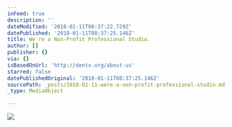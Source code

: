 ```yaml
---
inFeed: true
description: ''
dateModified: '2018-01-11T08:37:22.729Z'
datePublished: '2018-01-11T08:37:25.146Z'
title: We're a Non-Profit Professional Studio.
author: []
publisher: {}
via: {}
isBasedOnUrl: 'http://dentv.org/about-us'
starred: false
datePublishedOriginal: '2018-01-11T08:37:25.146Z'
sourcePath: _posts/2018-01-11-were-a-non-profit-professional-studio.md
_type: MediaObject

---
```

![](https://the-grid-user-content.s3-us-west-2.amazonaws.com/10a3eec3-1f27-4e1e-a1c1-8e87ceb97c4d.jpg)